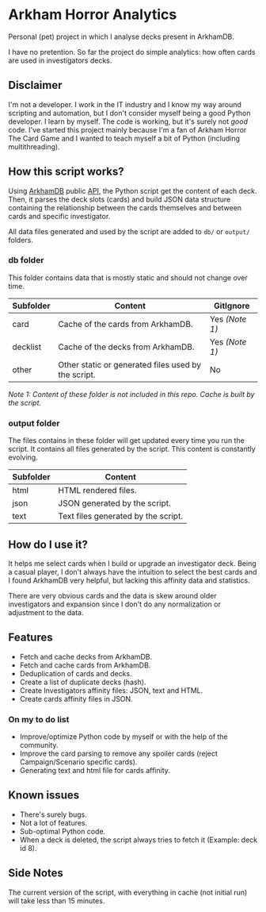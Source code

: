 # Arkham Horror Analytics

Personal (pet) project in which I analyse decks present in ArkhamDB.

I have no pretention. So far the project do simple analytics: how often cards are used in investigators decks.

## Disclaimer

I'm not a developer. I work in the IT industry and I know my way around scripting and automation, but I don't consider myself being a good Python developer. I learn by myself. The code is working, but it's surely not _good_ code. I've started this project mainly because I'm a fan of Arkham Horror The Card Game and I wanted to teach myself a bit of Python (including multithreading).

## How this script works?

Using [ArkhamDB](https://arkhamdb.com/) public [API](https://arkhamdb.com/api/), the Python script get the content of each deck. Then, it parses the deck slots (cards) and build JSON data structure containing the relationship between the cards themselves and between cards and specific investigator.

All data files generated and used by the script are added to ```db/``` or ```output/``` folders.

### db folder

This folder contains data that is mostly static and should not change over time.

| Subfolder | Content | GitIgnore |
| --------- | ------- | --------- |
| card      | Cache of the cards from ArkhamDB. | Yes _(Note 1)_ |
| decklist  | Cache of the decks from ArkhamDB. | Yes _(Note 1)_ |
| other     | Other static or generated files used by the script. | No |

_Note 1: Content of these folder is not included in this repo. Cache is built by the script._

### output folder

The files contains in these folder will get updated every time you run the script. It contains all files generated by the script. This content is constantly evolving.

| Subfolder | Content |
| --------- | ------- |
| html      | HTML rendered files. |
| json      | JSON generated by the script. |
| text      | Text files generated by the script. |

## How do I use it?

It helps me select cards when I build or upgrade an investigator deck. Being a casual player, I don't always have the intuition to select the best cards and I found ArkhamDB very helpful, but lacking this affinity data and statistics.

There are very obvious cards and the data is skew around older investigators and expansion since I don't do any normalization or adjustment to the data.

## Features

- Fetch and cache decks from ArkhamDB.
- Fetch and cache cards from ArkhamDB.
- Deduplication of cards and decks.
- Create a list of duplicate decks (hash).
- Create Investigators affinity files: JSON, text and HTML.
- Create cards affinity files in JSON.

### On my to do list

- Improve/optimize Python code by myself or with the help of the community.
- Improve the card parsing to remove any spoiler cards (reject Campaign/Scenario specific cards).
- Generating text and html file for cards affinity.

## Known issues

- There's surely bugs.
- Not a lot of features.
- Sub-optimal Python code.
- When a deck is deleted, the script always tries to fetch it (Example: deck id 8).

## Side Notes

The current version of the script, with everything in cache (not initial run) will take less than 15 minutes.
